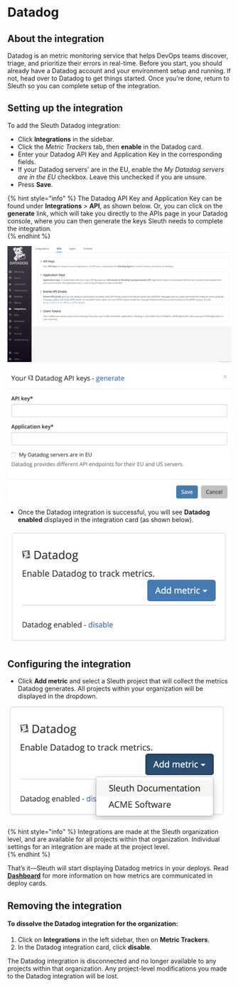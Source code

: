# Datadog

## About the integration

Datadog is an metric monitoring service that helps DevOps teams discover, triage, and prioritize their errors in real-time. Before you start, you should already have a Datadog account and your environment setup and running. If not, head over to Datadog to get things started. Once you're done, return to Sleuth so you can complete setup of the integration. 

## Setting up the integration

To add the Sleuth Datadog integration:

* Click **Integrations** in the sidebar.
* Click the _Metric Trackers_ tab, then **enable** in the Datadog card.
* Enter your Datadog API Key and Application Key in the corresponding fields. 
* If your Datadog servers' are in the EU, enable the _My Datadog servers are in the EU_ checkbox. Leave this unchecked if you are unsure.  
* Press **Save**. 

{% hint style="info" %}
The Datadog API Key and Application Key can be found under **Integrations** &gt; **API**, as shown below. Or, you can click on the **generate** link, which will take you directly to the APIs page in your Datadog console, where you can then generate the keys Sleuth needs to complete the integration.  
{% endhint %}

 

![The API Keys section of the Datadog control panel](../../../.gitbook/assets/datadog.png)

![API and Application Key entry in Sleuth](../../../.gitbook/assets/datadog-integration-api-key.png)

* Once the Datadog integration is successful, you will see **Datadog enabled** displayed in the integration card \(as shown below\). 

![](../../../.gitbook/assets/datadog-enabled.png)

## Configuring the integration

* Click **Add metric** and select a Sleuth project that will collect the metrics Datadog generates. All projects within your organization will be displayed in the dropdown. 

![](../../../.gitbook/assets/datadog-enabled-metric-pick.png)

{% hint style="info" %}
Integrations are made at the Sleuth organization level, and are available for all projects within that organization. Individual settings for an integration are made at the project level.  
{% endhint %}

That’s it—Sleuth will start displaying Datadog metrics in your deploys. Read [**Dashboard**](../../../dashboard-1/dashboard.md) for more information on how metrics are communicated in deploy cards. 

## Removing the integration

#### To dissolve the **Datadog** integration for the organization: 

1. Click on **Integrations** in the left sidebar, then on **Metric Trackers**. 
2. In the Datadog integration card, click **disable**.

The Datadog integration is disconnected and no longer available to any projects within that organization. Any project-level modifications you made to the Datadog integration will be lost.

